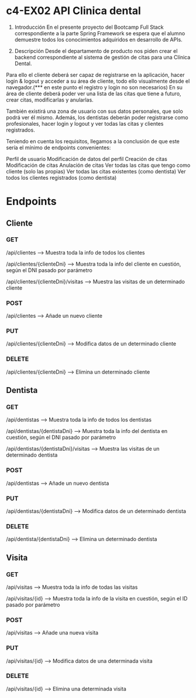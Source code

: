 # c4-EX02 API Clinica dental

1.    Introducción
En el presente proyecto del Bootcamp Full Stack correspondiente a la parte Spring Framework se espera que el alumno demuestre todos los conocimientos adquiridos en desarrollo de APIs. 

2.    Descripción 
Desde el departamento de producto nos piden crear el backend correspondiente al sistema de gestión de citas para una Clínica Dental.

Para ello el cliente deberá ser capaz de registrarse en la aplicación, hacer login & logout y acceder a su área de cliente, todo ello visualmente desde el navegador.(*** en este punto el registro y login no son necesarios) En su área de cliente deberá poder ver una lista de las citas que tiene a futuro, crear citas, modificarlas y anularlas.

También existirá una zona de usuario con sus datos personales, que solo podrá ver él mismo. Además, los dentistas deberán poder registrarse como profesionales, hacer login y logout y ver todas las citas y clientes registrados.

Teniendo en cuenta los requisitos, llegamos a la conclusión de que este sería el mínimo de endpoints convenientes:

Perfil de usuario
Modificación de datos del perfil
Creación de citas
Modificación de citas
Anulación de citas
Ver todas las citas que tengo como cliente (solo las propias)
Ver todas las citas existentes (como dentista)
Ver todos los clientes registrados (como dentista)

# Endpoints

## Cliente

### GET

/api/clientes --> Muestra toda la info de todos los clientes

/api/clientes/{clienteDni} --> Muestra toda la info del cliente en cuestión, según el DNI pasado por parámetro

/api/clientes/{clienteDni}/visitas --> Muestra las visitas de un determinado cliente

### POST

/api/clientes --> Añade un nuevo cliente

### PUT

/api/clientes/{clienteDni} --> Modifica datos de un determinado cliente

### DELETE

/api/clientes/{clienteDni} --> Elimina un determinado cliente


## Dentista

### GET

/api/dentistas --> Muestra toda la info de todos los dentistas

/api/dentistas/{dentistaDni} --> Muestra toda la info del dentista en cuestión, según el DNI pasado por parámetro

/api/dentistas/{dentistaDni}/visitas --> Muestra las visitas de un determinado dentista

### POST

/api/dentistas --> Añade un nuevo dentista

### PUT

/api/dentistas/{dentistaDni} --> Modifica datos de un determinado dentista

### DELETE

/api/dentista/{dentistaDni} --> Elimina un determinado dentista


## Visita

### GET

/api/visitas --> Muestra toda la info de todas las visitas

/api/visitas/{id} --> Muestra toda la info de la visita en cuestión, según el ID pasado por parámetro

### POST

/api/visitas --> Añade una nueva visita

### PUT

/api/visitas/{id} --> Modifica datos de una determinada visita

### DELETE

/api/visitas/{id} --> Elimina una determinada visita

